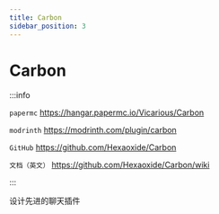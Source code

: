 ```yaml
---
title: Carbon
sidebar_position: 3
---
```


# Carbon

:::info

`papermc` https://hangar.papermc.io/Vicarious/Carbon

`modrinth` https://modrinth.com/plugin/carbon

`GitHub` https://github.com/Hexaoxide/Carbon

`文档（英文）` https://github.com/Hexaoxide/Carbon/wiki

:::

设计先进的聊天插件
